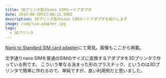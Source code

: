 ```yaml
---
title: 3Dプリンタ製のnano SIMカードアダプタ
date: 2019-06-20T23:00:22.598Z
description: 3Dプリンタ製のnano SIMカードアダプタを紹介します
image: /img/sim-adapter.jpg
tags:
  - 3Dプリンタ
---
```

[Nano to Standard SIM card adapter](https://hackaday.io/project/164135-nano-to-standard-sim-card-adapter)にて発見。画像もここから掲載。

文字通りnano SIMを普通のSIMのサイズに変換するアダプタを3Dプリンタで作っている例です。
こういう単なる決まった形のプラスチック、というのは3Dプリンタで簡単に作れるので、単純ですが、良い利用例だと思いました。
